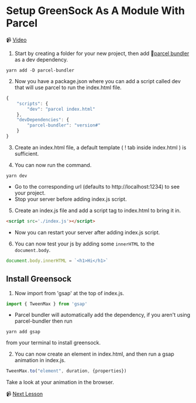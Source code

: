 # Setup GreenSock As A Module With Parcel

📹 [Video](https://egghead.io/lessons/greensock-setup-greensock-as-a-module-with-parcel)

1. Start by creating a folder for your new project, then add 🤔[parcel bundler](https://parceljs.org/getting_started.html) as a dev dependency.

```
yarn add -D parcel-bundler
```

2. Now you have a package.json where you can add a script called dev that will use parcel to run the index.html file.

```js
{
    "scripts": {
        "dev": "parcel index.html"
    },
    "devDependencies": {
        "parcel-bundler": "version#"
    }
}
```

3. Create an index.html file, a default template ( ! tab inside index.html ) is sufficient.

4. You can now run the command.
```
yarn dev
```
- Go to the corresponding url (defaults to http://localhost:1234) to see your project.
- Stop your server before adding index.js script.

5. Create an index.js file and add a script tag to index.html to bring it in.
 ```html
 <script src='./index.js'></script>
 ```
- Now you can restart your server after adding index.js script.

6. You can now test your js by adding some `innerHTML` to the `document.body`.
```js
document.body.innerHTML = `<h1>Hi</h1>`
```

## Install Greensock

1. Now import from 'gsap' at the top of index.js.
```js
import { TweenMax } from 'gsap'
```
- Parcel bundler will automatically add the dependency, if you aren't using parcel-bundler then run
```
yarn add gsap
```
from your terminal to install greensock.

2. You can now create an element in index.html, and then run a gsap animation in index.js.
```js
TweenMax.to("element", duration, {properties})
```

Take a look at your animation in the browser.


📹 [Next Lesson](https://egghead.io/lessons/greensock-animate-and-center-an-element-to-a-click-event-with-greensock)